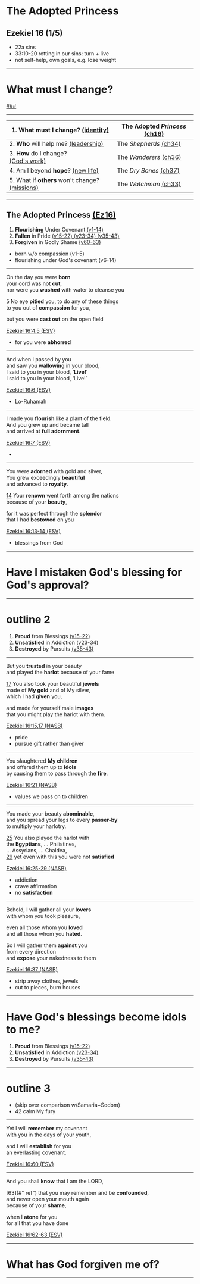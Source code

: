 <!-- .slide: <%= bg("unsplash-Jztmx9yqjBw-stars.jpg") %> id="title" -->
# The Adopted Princess
## Ezekiel 16 (1/5)

>>>
+ 22a sins
+ 33:10-20 rotting in our sins: turn + live
+ not self-help, own goals, e.g. lose weight

---
<!-- .slide: data-background="white" -->
# **What** must I change?

[###](#/outline "secret")

---

| 1. **What** must I change? [(identity)](# "ref") | The Adopted *Princess* [(ch16)](# "ref") |
| --- | --- |
| 2. **Who** will help me? [(leadership)](# "ref") | The *Shepherds* [(ch34)](# "ref") |
| 3. **How** do I change? <br>[(God's work)](# "ref") | The *Wanderers* [(ch36)](# "ref") |
| 4. Am I beyond **hope**? [(new life)](# "ref") | The *Dry Bones* [(ch37)](# "ref") |
| 5. What if **others** won't change? [(missions)](# "ref") | The *Watchman* [(ch33)](# "ref") |

---
<!-- .slide: <%= bg("unsplash-Jztmx9yqjBw-stars.jpg") %> id="outline" class="outline" -->
## The Adopted Princess [(Ez16)](# "ref")
1. **Flourishing** Under Covenant [(v1-14)](# "ref")
1. **Fallen** in Pride [(v15-22) (v23-34) (v35-43)](# "ref")
1. **Forgiven** in Godly Shame [(v60-63)](# "ref")

>>>
+ born w/o compassion (v1-5)
+ flourishing under God's covenant (v6-14)

---
On the day you were **born** <br>
your cord was not **cut**, <br>
nor were you **washed** with water to cleanse you

[5](# "ref")
No eye **pitied** you, to do any of these things  <br>
to you out of **compassion** for you,

but you were **cast out** on the open field

[Ezekiel 16:4,5 (ESV)](# "ref")

>>>
+ for you were **abhorred**

---
And when I passed by you <br>
and saw you **wallowing** in your blood, <br>
I said to you in your blood, ‘**Live!**’<br>
I said to you in your blood, ‘Live!’

[Ezekiel 16:6 (ESV)](# "ref")

>>>
+ Lo-Ruhamah

---
I made you **flourish** like a plant of the field.<br>
And you grew up and became tall <br>
and arrived at **full adornment**.

[Ezekiel 16:7 (ESV)](# "ref")

>>>
+ 

---
You were **adorned** with gold and silver, <br>
You grew exceedingly **beautiful** <br>
and advanced to **royalty**.

[14](# "ref")
Your **renown** went forth among the nations <br>
because of your **beauty**,

for it was perfect through the **splendor** <br>
that I had **bestowed** on you

[Ezekiel 16:13-14 (ESV)](# "ref")

>>>
+ blessings from God

---
<!-- .slide: data-background="white" -->
# Have I mistaken God's **blessing** for God's **approval**?

---
# outline 2

>>>
1. **Proud** from Blessings [(v15-22)](# "ref")
1. **Unsatisfied** in Addiction [(v23-34)](# "ref")
1. **Destroyed** by Pursuits [(v35-43)](# "ref")

---
But you **trusted** in your beauty <br>
and played the **harlot** because of your fame

[17](# "ref")
You also took your beautiful **jewels** <br>
made of **My gold** and of My silver, <br>
which I had **given** you,

and made for yourself male **images** <br>
that you might play the harlot with them.

[Ezekiel 16:15,17 (NASB)](# "ref")

>>>
+ pride
+ pursue gift rather than giver

---
You slaughtered **My children** <br>
and offered them up to **idols** <br>
by causing them to pass through the **fire**.

[Ezekiel 16:21 (NASB)](# "ref")

>>>
+ values we pass on to children

---
You made your beauty **abominable**, <br>
and you spread your legs to every **passer-by** <br>
to multiply your harlotry.

[25](# "ref")
You also played the harlot with <br>
the **Egyptians**, ... Philistines, <br>
... Assyrians, ... Chaldea, <br>
[29](# "ref")
yet even with this you were not **satisfied**

[Ezekiel 16:25-29 (NASB)](# "ref")

>>>
+ addiction
+ crave affirmation
+ no **satisfaction**

---
Behold, I will gather all your **lovers** <br>
with whom you took pleasure,

even all those whom you **loved** <br>
and all those whom you **hated**.

So I will gather them **against** you <br>
from every direction <br>
and **expose** your nakedness to them

[Ezekiel 16:37 (NASB)](# "ref")

>>>
+ strip away clothes, jewels
+ cut to pieces, burn houses

---
<!-- .slide: data-background="white" -->
# Have God's **blessings** become **idols** to me?

>>>
1. **Proud** from Blessings [(v15-22)](# "ref")
1. **Unsatisfied** in Addiction [(v23-34)](# "ref")
1. **Destroyed** by Pursuits [(v35-43)](# "ref")

---
# outline 3

>>>
+ (skip over comparison w/Samaria+Sodom)
+ 42 calm My fury

---
Yet I will **remember** my covenant <br>
with you in the days of your youth,

and I will **establish** for you <br>
an everlasting covenant.

[Ezekiel 16:60 (ESV)](# "ref")

---
And you shall **know** that I am the LORD,

[63](#" ref")
that you may remember and be **confounded**, <br>
and never open your mouth again <br>
because of your **shame**,

when I **atone** for you <br>
for all that you have done

[Ezekiel 16:62-63 (ESV)](# "ref")

>>>

---
<!-- .slide: data-background="white" -->
# What has God **forgiven** me of?

---
<!-- .slide: <%= bg("unsplash-Jztmx9yqjBw-stars.jpg") %> class="empty" -->
